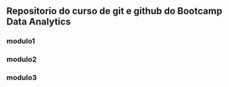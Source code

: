## Repositorio do curso de git e github do Bootcamp Data Analytics

### modulo1
### modulo2
### modulo3
